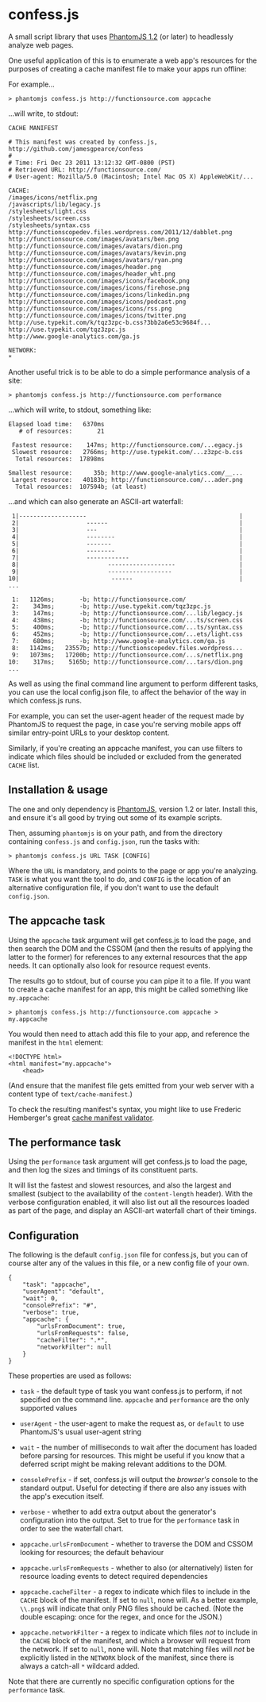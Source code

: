 # confess.js

A small script library that uses [PhantomJS 1.2](http://www.phantomjs.org/) (or later) to headlessly analyze web pages.

One useful application of this is to enumerate a web app's resources for the purposes of creating a cache manifest file to make your apps run offline:

For example...

    > phantomjs confess.js http://functionsource.com appcache

...will write, to stdout:

    CACHE MANIFEST

    # This manifest was created by confess.js, http://github.com/jamesgpearce/confess
    #
    # Time: Fri Dec 23 2011 13:12:32 GMT-0800 (PST)
    # Retrieved URL: http://functionsource.com/
    # User-agent: Mozilla/5.0 (Macintosh; Intel Mac OS X) AppleWebKit/...

    CACHE:
    /images/icons/netflix.png
    /javascripts/lib/legacy.js
    /stylesheets/light.css
    /stylesheets/screen.css
    /stylesheets/syntax.css
    http://functionscopedev.files.wordpress.com/2011/12/dabblet.png
    http://functionsource.com/images/avatars/ben.png
    http://functionsource.com/images/avatars/dion.png
    http://functionsource.com/images/avatars/kevin.png
    http://functionsource.com/images/avatars/ryan.png
    http://functionsource.com/images/header.png
    http://functionsource.com/images/header_wht.png
    http://functionsource.com/images/icons/facebook.png
    http://functionsource.com/images/icons/firehose.png
    http://functionsource.com/images/icons/linkedin.png
    http://functionsource.com/images/icons/podcast.png
    http://functionsource.com/images/icons/rss.png
    http://functionsource.com/images/icons/twitter.png
    http://use.typekit.com/k/tqz3zpc-b.css?3bb2a6e53c9684f...
    http://use.typekit.com/tqz3zpc.js
    http://www.google-analytics.com/ga.js

    NETWORK:
    *

Another useful trick is to be able to do a simple performance analysis of a site:

    > phantomjs confess.js http://functionsource.com performance

...which will write, to stdout, something like:

    Elapsed load time:   6370ms
       # of resources:       21

     Fastest resource:    147ms; http://functionsource.com/...egacy.js
     Slowest resource:   2766ms; http://use.typekit.com/...z3zpc-b.css
      Total resources:  17898ms

    Smallest resource:      35b; http://www.google-analytics.com/__...
     Largest resource:   40183b; http://functionsource.com/...ader.png
      Total resources:  107594b; (at least)

...and which can also generate an ASCII-art waterfall:

     1|-------------------                                           |
     2|                   ------                                     |
     3|                   ---                                        |
     4|                   --------                                   |
     5|                   -------                                    |
     6|                   --------                                   |
     7|                   ------------                               |
     8|                         -------------------                  |
     9|                         ------------------                   |
    10|                          ------                              |
    ...

     1:   1126ms;       -b; http://functionsource.com/
     2:    343ms;       -b; http://use.typekit.com/tqz3zpc.js
     3:    147ms;       -b; http://functionsource.com/...lib/legacy.js
     4:    438ms;       -b; http://functionsource.com/...ts/screen.css
     5:    400ms;       -b; http://functionsource.com/...ts/syntax.css
     6:    452ms;       -b; http://functionsource.com/...ets/light.css
     7:    680ms;       -b; http://www.google-analytics.com/ga.js
     8:   1142ms;   23557b; http://functionscopedev.files.wordpress...
     9:   1073ms;   17200b; http://functionsource.com/...s/netflix.png
    10:    317ms;    5165b; http://functionsource.com/...tars/dion.png
    ...

As well as using the final command line argument to perform different tasks, you can use the local config.json file, to affect the behavior of the way in which confess.js runs.

For example, you can set the user-agent header of the request made by PhantomJS to request the page, in case you're serving mobile apps off similar entry-point URLs to your desktop content.

Similarly, if you're creating an appcache manifest, you can use filters to indicate which files should be included or excluded from the generated <code>CACHE</code> list.

## Installation & usage

The one and only dependency is [PhantomJS](http://www.phantomjs.org/), version 1.2 or later. Install this, and ensure it's all good by trying out some of its example scripts.

Then, assuming <code>phantomjs</code> is on your path, and from the directory containing <code>confess.js</code> and <code>config.json</code>, run the tasks with:

    > phantomjs confess.js URL TASK [CONFIG]

Where the <code>URL</code> is mandatory, and points to the page or app you're analyzing. <code>TASK</code> is what you want the tool to do, and <code>CONFIG</code> is the location of an alternative configuration file, if you don't want to use the default <code>config.json</code>.

## The appcache task

Using the <code>appcache</code> task argument will get confess.js to load the page, and then search the DOM and the CSSOM (and then the results of applying the latter to the former) for references to any external resources that the app needs. It can optionally also look for resource request events.

The results go to stdout, but of course you can pipe it to a file. If you want to create a cache manifest for an app, this might be called something like <code>my.appcache</code>:

    > phantomjs confess.js http://functionsource.com appcache > my.appcache

You would then need to attach add this file to your app, and reference the manifest in the <code>html</code> element:

    <!DOCTYPE html>
    <html manifest="my.appcache">
        <head>

(And ensure that the manifest file gets emitted from your web server with a content type of <code>text/cache-manifest</code>.)

To check the resulting manifest's syntax, you might like to use Frederic Hemberger's great [cache manifest validator](http://manifest-validator.com/).

## The performance task

Using the <code>performance</code> task argument will get confess.js to load the page, and then log the sizes and timings of its constituent parts.

It will list the fastest and slowest resources, and also the largest and smallest (subject to the availability of the <code>content-length</code> header). With the verbose configuration enabled, it will also list out all the resources loaded as part of the page, and display an ASCII-art waterfall chart of their timings.

## Configuration

The following is the default <code>config.json</code> file for confess.js, but you can of course alter any of the values in this file, or a new config file of your own.

    {
        "task": "appcache",
        "userAgent": "default",
        "wait": 0,
        "consolePrefix": "#",
        "verbose": true,
        "appcache": {
            "urlsFromDocument": true,
            "urlsFromRequests": false,
            "cacheFilter": ".*",
            "networkFilter": null
        }
    }

These properties are used as follows:

 * <code>task</code> - the default type of task you want confess.js to perform, if not specified on the command line. <code>appcache</code> and <code>performance</code> are the only supported values

 * <code>userAgent</code> - the user-agent to make the request as, or <code>default</code> to use PhantomJS's usual user-agent string

 * <code>wait</code> - the number of milliseconds to wait after the document has loaded before parsing for resources. This might be useful if you know that a deferred script might be making relevant additions to the DOM.

 * <code>consolePrefix</code> - if set, confess.js will output the *browser's* console to the standard output. Useful for detecting if there are also any issues with the app's execution itself.

 * <code>verbose</code> - whether to add extra output about the generator's configuration into the output. Set to true for the <code>performance</code> task in order to see the waterfall chart.

 * <code>appcache.urlsFromDocument</code> - whether to traverse the DOM and CSSOM looking for resources; the default behaviour

 * <code>appcache.urlsFromRequests</code> - whether to also (or alternatively) listen for resource loading events to detect required dependencies

 * <code>appcache.cacheFilter</code> - a regex to indicate which files to include in the <code>CACHE</code> block of the manifest. If set to <code>null</code>, none will. As a better example, <code>\\\\.png$</code> will indicate that only PNG files should be cached. (Note the double escaping: once for the regex, and once for the JSON.)

 * <code>appcache.networkFilter</code> - a regex to indicate which files *not* to include in the <code>CACHE</code> block of the manifest, and which a browser will request from the network. If set to <code>null</code>, none will. Note that matching files will *not* be explicitly listed in the <code>NETWORK</code> block of the manifest, since there is always a catch-all <code>*</code> wildcard added.

Note that there are currently no specific configuration options for the <code>performance</code> task.
